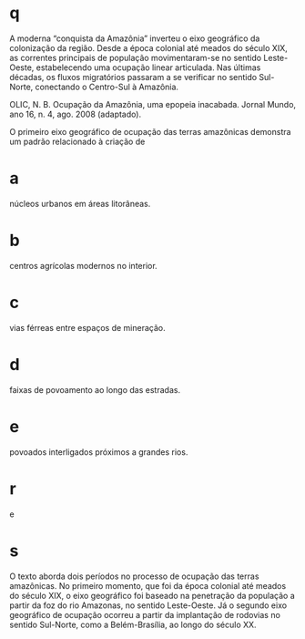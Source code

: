# q
A moderna “conquista da Amazônia” inverteu o eixo geográfico da colonização da região. Desde a época colonial até meados do século XIX, as correntes principais de população movimentaram-se no sentido Leste-Oeste, estabelecendo uma ocupação linear articulada. Nas últimas décadas, os fluxos migratórios passaram a se verificar no sentido Sul-Norte, conectando o Centro-Sul à Amazônia.

OLIC, N. B. Ocupação da Amazônia, uma epopeia inacabada. Jornal Mundo, ano 16, n. 4, ago. 2008 (adaptado).

O primeiro eixo geográfico de ocupação das terras amazônicas demonstra um padrão relacionado à criação de

# a
núcleos urbanos em áreas litorâneas.

# b
centros agrícolas modernos no interior.

# c
vias férreas entre espaços de mineração.

# d
faixas de povoamento ao longo das estradas.

# e
povoados interligados próximos a grandes rios.

# r
e

# s
O texto aborda dois períodos no processo de ocupação das terras amazônicas. No primeiro momento, que foi da época colonial até meados do século XIX, o eixo geográfico foi baseado na penetração da população a partir da foz do rio Amazonas, no sentido Leste-Oeste. Já o segundo eixo geográfico de ocupação ocorreu a partir da implantação de rodovias no sentido Sul-Norte, como a Belém-Brasília, ao longo do século XX.
